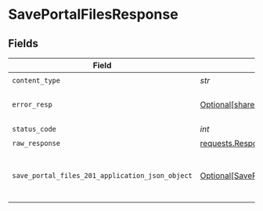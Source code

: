 # SavePortalFilesResponse


## Fields

| Field                                                                                                       | Type                                                                                                        | Required                                                                                                    | Description                                                                                                 |
| ----------------------------------------------------------------------------------------------------------- | ----------------------------------------------------------------------------------------------------------- | ----------------------------------------------------------------------------------------------------------- | ----------------------------------------------------------------------------------------------------------- |
| `content_type`                                                                                              | *str*                                                                                                       | :heavy_check_mark:                                                                                          | N/A                                                                                                         |
| `error_resp`                                                                                                | [Optional[shared.ErrorResp]](../../models/shared/errorresp.md)                                              | :heavy_minus_sign:                                                                                          | The request could not be validated                                                                          |
| `status_code`                                                                                               | *int*                                                                                                       | :heavy_check_mark:                                                                                          | N/A                                                                                                         |
| `raw_response`                                                                                              | [requests.Response](https://requests.readthedocs.io/en/latest/api/#requests.Response)                       | :heavy_minus_sign:                                                                                          | N/A                                                                                                         |
| `save_portal_files_201_application_json_object`                                                             | [Optional[SavePortalFiles201ApplicationJSON]](../../models/operations/saveportalfiles201applicationjson.md) | :heavy_minus_sign:                                                                                          | The files have been saved to the portal successfully.                                                       |